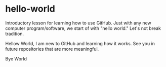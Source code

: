 # hello-world
Introductory lesson for learning how to use GitHub. Just with any new computer program/software, we start of with "hello world." Let's not break tradition. 

Hellow World, I am new to GitHub and learning how it works. See you in future repositories that are more meaningful. 

Bye World

